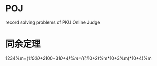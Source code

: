 # POJ
record solving problems of PKU Online Judge

# 同余定理
1234%m=(1*1000+2*100+3*10+4)%m=(((1*10+2)%m*10+3%m)*10+4)%m

